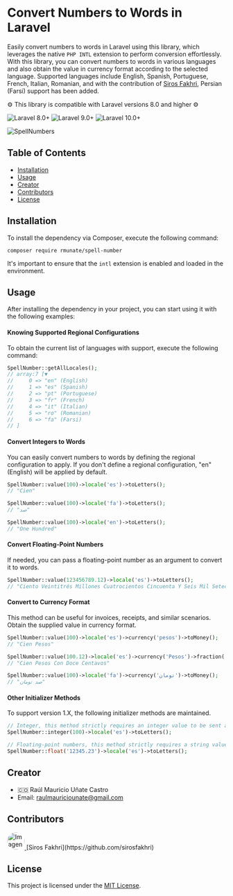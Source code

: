 # Convert Numbers to Words in Laravel

Easily convert numbers to words in Laravel using this library, which leverages the native `PHP INTL` extension to perform conversion effortlessly. With this library, you can convert numbers to words in various languages and also obtain the value in currency format according to the selected language. Supported languages include English, Spanish, Portuguese, French, Italian, Romanian, and with the contribution of [Siros Fakhri](https://github.com/sirosfakhri), Persian (Farsi) support has been added.

⚙️ This library is compatible with Laravel versions 8.0 and higher ⚙️

![Laravel 8.0+](https://img.shields.io/badge/Laravel-8.0%2B-orange.svg)
![Laravel 9.0+](https://img.shields.io/badge/Laravel-9.0%2B-orange.svg)
![Laravel 10.0+](https://img.shields.io/badge/Laravel-10.0%2B-orange.svg)

![SpellNumbers](https://github.com/rmunate/SpellNumber/assets/91748598/f2aea68b-fc9f-46be-ae54-a4955f0ce7a2)

## Table of Contents

- [Installation](#installation)
- [Usage](#usage)
- [Creator](#creator)
- [Contributors](#contributors)
- [License](#license)

## Installation

To install the dependency via Composer, execute the following command:

```shell
composer require rmunate/spell-number
```

It's important to ensure that the `intl` extension is enabled and loaded in the environment.

## Usage

After installing the dependency in your project, you can start using it with the following examples:

#### Knowing Supported Regional Configurations

To obtain the current list of languages with support, execute the following command:

```php
SpellNumber::getAllLocales();
// array:7 [▼
//     0 => "en" (English)
//     1 => "es" (Spanish)
//     2 => "pt" (Portuguese)
//     3 => "fr" (French)
//     4 => "it" (Italian)
//     5 => "ro" (Romanian)
//     6 => "fa" (Farsi)
// ]
```

#### Convert Integers to Words

You can easily convert numbers to words by defining the regional configuration to apply. If you don't define a regional configuration, "en" (English) will be applied by default.

```php
SpellNumber::value(100)->locale('es')->toLetters();
// "Cien"

SpellNumber::value(100)->locale('fa')->toLetters();
// "صد"

SpellNumber::value(100)->locale('en')->toLetters();
// "One Hundred"
```

#### Convert Floating-Point Numbers

If needed, you can pass a floating-point number as an argument to convert it to words.

```php
SpellNumber::value(123456789.12)->locale('es')->toLetters();
// "Ciento Veintitrés Millones Cuatrocientos Cincuenta Y Seis Mil Setecientos Ochenta Y Nueve Con Doce"
```

#### Convert to Currency Format

This method can be useful for invoices, receipts, and similar scenarios. Obtain the supplied value in currency format.

```php
SpellNumber::value(100)->locale('es')->currency('pesos')->toMoney();
// "Cien Pesos"

SpellNumber::value(100.12)->locale('es')->currency('Pesos')->fraction('centavos')->toMoney();
// "Cien Pesos Con Doce Centavos"

SpellNumber::value(100)->locale('fa')->currency('تومان')->toMoney();
// "صد تومان"
```

#### Other Initializer Methods

To support version 1.X, the following initializer methods are maintained.

```php
// Integer, this method strictly requires an integer value to be sent as an argument.
SpellNumber::integer(100)->locale('es')->toLetters();

// Floating-point numbers, this method strictly requires a string value as an argument.
SpellNumber::float('12345.23')->locale('es')->toLetters();
```

## Creator

- 🇨🇴 Raúl Mauricio Uñate Castro
- Email: raulmauriciounate@gmail.com

## Contributors
<a href="https://github.com/sirosfakhri">
    <img src="https://avatars.githubusercontent.com/u/56381478?v=4" alt="Imagen de perfil" width="40" height="40" style="border-radius: 50%;">
</a>
[Siros Fakhri](https://github.com/sirosfakhri)

## License

This project is licensed under the [MIT License](https://choosealicense.com/licenses/mit/).